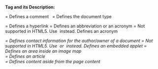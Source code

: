 

**Tag and its Description:**

<!--...--> = Defines a comment
<!DOCTYPE>  = Defines the document type
<a> = Defines a hyperlink
<abbr> = Defines an abbreviation or an acronym
<acronym> = Not supported in HTML5. Use <abbr> instead. Defines an acronym
<address> = Defines contact information for the author/owner of a document
<applet> = Not supported in HTML5. Use <embed> or <object> instead. Defines an embedded applet
<area> = Defines an area inside an image map
<article> = Defines an article
<aside> = Defines content aside from the page content
<audio> = Defines embedded sound content
<b> = Defines bold text
<base> = Specifies the base URL/target for all relative URLs in a document
<basefont> = Not supported in HTML5. Use CSS instead. Specifies a default color, size, and font for all text in a document
<bdi> = Isolates a part of text that might be formatted in a different direction from other text outside it
<bdo> = Overrides the current text direction
<big> = Not supported in HTML5. Use CSS instead. Defines big text
<blockquote> = Defines a section that is quoted from another source
<body> = Defines the document's body
<br> = Defines a single line break
<button> = Defines a clickable button
<canvas> = Used to draw graphics, on the fly, via scripting (usually JavaScript)
<caption> = Defines a table caption
<center> = Not supported in HTML5. Use CSS instead. Defines centered text
<cite> = Defines the title of a work
<code> = Defines a piece of computer code
<col> = Specifies column properties for each column within a <colgroup> element 
<colgroup> = Specifies a group of one or more columns in a table for formatting
<data> = Adds a machine-readable translation of a given content
<datalist> = Specifies a list of pre-defined options for input controls
<dd> = Defines a description/value of a term in a description list
<del> = Defines text that has been deleted from a document
<details> = Defines additional details that the user can view or hide
<dfn> = Specifies a term that is going to be defined within the content
<dialog> = Defines a dialog box or window
<dir> = Not supported in HTML5. Use <ul> instead. Defines a directory list
<div> = Defines a section in a document
<dl> = Defines a description list
<dt> = Defines a term/name in a description list
<em> = Defines emphasized text 
<embed> = Defines a container for an external application
<fieldset> = Groups related elements in a form
<figcaption> = Defines a caption for a <figure> element
<figure> = Specifies self-contained content
<font> = Not supported in HTML5. Use CSS instead. Defines font, color, and size for text
<footer> = Defines a footer for a document or section
<form> = Defines an HTML form for user input
<frame> = Not supported in HTML5. Defines a window (a frame) in a frameset Use the <iframe> tag instead.
<frameset> = Not supported in HTML5. Defines a set of frames Use the <iframe> tag instead.
<h1> to <h6> = Defines HTML headings
<head> = Contains metadata/information for the document
<header> = Defines a header for a document or section
<hgroup> = Defines a header and related content
<hr> = Defines a thematic change in the content
<html> = Defines the root of an HTML document
<i> = Defines a part of text in an alternate voice or mood
<iframe> = Defines an inline frame
<img> = Defines an image
<input> = Defines an input control
<ins> = Defines a text that has been inserted into a document
<kbd> = Defines keyboard input
<label> = Defines a label for an <input> element
<legend> = Defines a caption for a <fieldset> element
<li> = Defines a list item
<link> = Defines the relationship between a document and an external resource (most used to link to style sheets)
<main> = Specifies the main content of a document
<map> = Defines an image map
<mark> = Defines marked/highlighted text
<menu> = Defines an unordered list
<meta> = Defines metadata about an HTML document
<meter> = Defines a scalar measurement within a known range (a gauge)
<nav> = Defines navigation links
<noframes> = Not supported in HTML5. Defines an alternate content for users that do not support frames Use the <iframe> tag instead.
<noscript> = Defines an alternate content for users that do not support client-side scripts
<object> = Defines a container for an external application
<ol> = Defines an ordered list
<optgroup> = Defines a group of related options in a drop-down list
<option> = Defines an option in a drop-down list
<output> = Defines the result of a calculation
<p> = Defines a paragraph
<param> = Defines a parameter for an object
<picture> = Defines a container for multiple image resources
<pre> = Defines preformatted text
<progress> = Represents the progress of a task
<q> = Defines a short quotation
<rp> = Defines what to show in browsers that do not support ruby annotations
<rt> = Defines an explanation/pronunciation of characters (for East Asian typography)
<ruby> = Defines a ruby annotation (for East Asian typography)
<s> = Defines text that is no longer correct
<samp> = Defines sample output from a computer program
<script> = Defines a client-side script
<search> = Defines a search section
<section> = Defines a section in a document
<select> = Defines a drop-down list
<small> = Defines smaller text
<source> = Defines multiple media resources for media elements (<video> and <audio>)
<span> = Defines a section in a document
<strike> = Not supported in HTML5. Use <del> or <s> instead. Defines strikethrough text
<strong> = Defines important text
<style> = Defines style information for a document
<sub> = Defines subscripted text
<summary> = Defines a visible heading for a <details> element
<sup> = Defines superscripted text
<svg> = Defines a container for SVG graphics
<table> = Defines a table
<tbody> = Groups the body content in a table
<td> = Defines a cell in a table
<template> = Defines a container for content that should be hidden when the page loads
<textarea> = Defines a multiline input control (text area)
<tfoot> = Groups the footer content in a table
<th> = Defines a header cell in a table
<thead> = Groups the header content in a table
<time> = Defines a specific time (or datetime)
<title> = Defines a title for the document
<tr> = Defines a row in a table
<track> = Defines text tracks for media elements (<video> and <audio>)
<tt> = Not supported in HTML5. Use CSS instead. Defines teletype text
<u> = Defines some text that is unarticulated and styled differently from normal text
<ul> = Defines an unordered list
<var> = Defines a variable
<video> = Defines embedded video content
<wbr> = Defines a possible line-break
<img width="65" height="2801" alt="image" src="https://github.com/user-attachments/assets/04b7ac45-3130-4b8c-b427-013435dfd507" />

